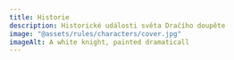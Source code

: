 ```yaml
---
title: Historie
description: Historické události světa Dračího doupěte
image: "@assets/rules/characters/cover.jpg"
imageAlt: A white knight, painted dramaticall
---
```

